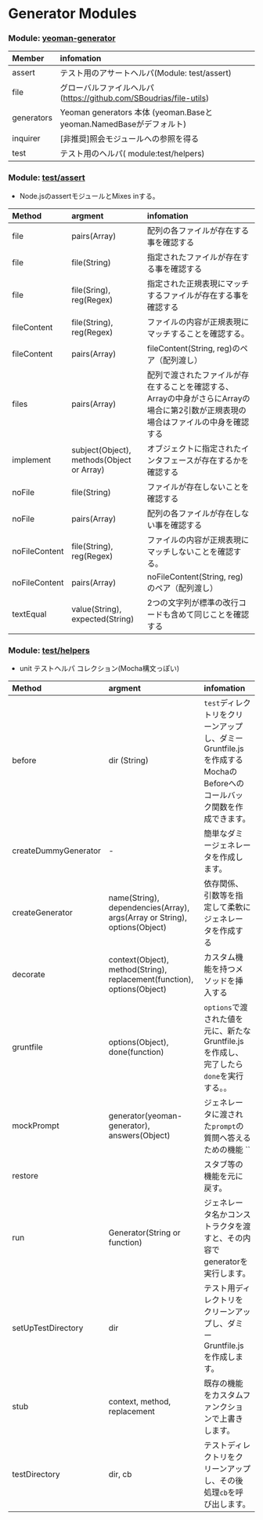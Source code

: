 # Generator Modules

### Module: [yeoman-generator](http://yeoman.github.io/generator/module-yeoman-generator.html)

| Member | infomation |
|:--|:--|
| assert      | テスト用のアサートヘルパ(Module: test/assert) |
| file        | グローバルファイルヘルパ(https://github.com/SBoudrias/file-utils) |
| generators | Yeoman generators 本体 (yeoman.Baseとyeoman.NamedBaseがデフォルト) |
| inquirer    | [非推奨]照会モジュールへの参照を得る |
| test        | テスト用のヘルパ( module:test/helpers) |


### Module: [test/assert](http://yeoman.github.io/generator/assert.html)

 + Node.jsのassertモジュールとMixes inする。

| Method | argment | infomation |
|:--|:--|:--|
| file | pairs(Array) | 配列の各ファイルが存在する事を確認する |
| file | file(String) | 指定されたファイルが存在する事を確認する |
| file | file(Sring), reg(Regex) | 指定された正規表現にマッチするファイルが存在する事を確認する |
| fileContent | file(String), reg(Regex) | ファイルの内容が正規表現にマッチすることを確認する。 |
| fileContent | pairs(Array) | fileContent(String, reg)のペア（配列渡し） |
| files | pairs(Array) | 配列で渡されたファイルが存在することを確認する、Arrayの中身がさらにArrayの場合に第2引数が正規表現の場合はファイルの中身を確認する |
| implement | subject(Object), methods(Object or Array) | オブジェクトに指定されたインタフェースが存在するかを確認する |
| noFile | file(String) | ファイルが存在しないことを確認する |
| noFile | pairs(Array) | 配列の各ファイルが存在しない事を確認する |
| noFileContent | file(String), reg(Regex) | ファイルの内容が正規表現にマッチしないことを確認する。 |
| noFileContent | pairs(Array) | noFileContent(String, reg)のペア（配列渡し） |
| textEqual | value(String), expected(String) | 2つの文字列が標準の改行コードも含めて同じことを確認する |


### Module: [test/helpers](http://yeoman.github.io/generator/helpers.html)

+ unit テストヘルパ コレクション(Mocha構文っぽい)

| Method | argment | infomation |
|:--|:--|:--|
| before | dir (String)| ``test``ディレクトリをクリーンアップし、ダミーGruntfile.jsを作成するMochaのBeforeへのコールバック関数を作成できます。 |
| createDummyGenerator | - | 簡単なダミージェネレータを作成します。 |
| createGenerator | name(String), dependencies(Array), args(Array or String), options(Object) | 依存関係、引数等を指定して柔軟にジェネレータを作成する |
| decorate | context(Object), method(String), replacement(function), options(Object) | カスタム機能を持つメソッドを挿入する |
| gruntfile | options(Object), done(function) | ``options``で渡された値を元に、新たなGruntfile.jsを作成し、完了したら``done``を実行する。。 |
| mockPrompt | generator(yeoman-generator), answers(Object) | ジェネレータに渡された``prompt``の質問へ答えるための機能 ``
| restore |  | スタブ等の機能を元に戻す。 | 
| run | Generator(String or function) | ジェネレータ名かコンストラクタを渡すと、その内容でgeneratorを実行します。 |
| setUpTestDirectory | dir | テスト用ディレクトリをクリーンアップし、ダミーGruntfile.jsを作成します。 |
| stub | context, method, replacement | 既存の機能をカスタムファンクションで上書きします。 |
| testDirectory | dir, cb | テストディレクトリをクリーンアップし、その後処理``cb``を呼び出します。|
